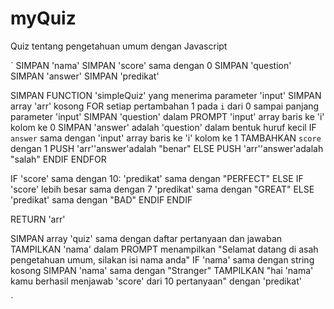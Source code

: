 # myQuiz
Quiz tentang pengetahuan umum dengan Javascript

`
SIMPAN 'nama'
SIMPAN 'score' sama dengan 0
SIMPAN 'question'
SIMPAN 'answer'
SIMPAN 'predikat'

SIMPAN FUNCTION 'simpleQuiz' yang menerima parameter 'input'
	SIMPAN array 'arr' kosong
	FOR setiap pertambahan 1 pada `i` dari 0 sampai panjang parameter 'input'
		SIMPAN 'question' dalam PROMPT 'input' array baris ke 'i' kolom ke 0
		SIMPAN 'answer' adalah 'question' dalam bentuk huruf kecil
	    IF `answer` sama dengan 'input' array baris ke 'i' kolom ke 1
	        TAMBAHKAN `score` dengan 1
		PUSH 'arr''answer'adalah "benar"
	    ELSE 
	        PUSH 'arr''answer'adalah "salah"
	    ENDIF
	ENDFOR

IF 'score' sama dengan 10:
	'predikat' sama dengan "PERFECT"
ELSE
	IF 'score' lebih besar sama dengan 7
		'predikat' sama dengan "GREAT"
	ELSE
		'predikat' sama dengan "BAD"
	ENDIF
ENDIF

RETURN 'arr'

SIMPAN array 'quiz' sama dengan daftar pertanyaan dan jawaban 
TAMPILKAN 'nama' dalam PROMPT menampilkan "Selamat datang di asah pengetahuan umum, silakan isi nama anda"
IF 'nama' sama dengan string kosong
	SIMPAN 'nama' sama dengan "Stranger"
TAMPILKAN "hai 'nama' kamu berhasil menjawab 'score' dari 10 pertanyaan" dengan 'predikat'

`
